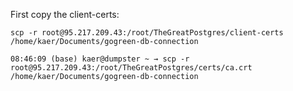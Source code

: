 First copy the client-certs:

```
scp -r root@95.217.209.43:/root/TheGreatPostgres/client-certs /home/kaer/Documents/gogreen-db-connection
```

```
08:46:09 (base) kaer@dumpster ~ → scp -r root@95.217.209.43:/root/TheGreatPostgres/certs/ca.crt /home/kaer/Documents/gogreen-db-connection
```

